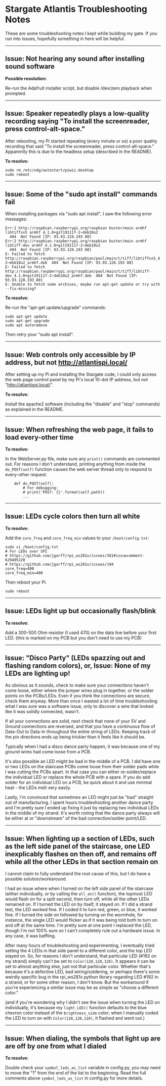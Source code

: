 # Stargate Atlantis Troubleshooting Notes

These are some troubleshooting notes I kept while building my gate. If you run into issues, hopefully something in here will be helpful.


--------------------
## Issue: Not hearing any sound after installing sound software

**Possible resolution:**

Re-run the Adafruit installer script, but disable /dev/zero playback when prompted.





--------------------
## Issue: Speaker repeatedly plays a low-quality recording saying "To install the screenreader, press control-alt-space."

After rebooting, my Pi started repeating (every minute or so) a poor quality recording that said "To install the screenreader, press control-alt-space." Apparently this is due to the headless setup (described in the README).

**To resolve:**

```
sudo rm /etc/xdg/autostart/piwiz.desktop
sudo reboot
```





--------------------
## Issue: Some of the "sudo apt install" commands fail

When installing packages via "sudo apt install", I saw the following error messages:

```
Err:1 http://raspbian.raspberrypi.org/raspbian buster/main armhf libtiffxx5 armhf 4.1.0+git191117-2~deb10u2
  404  Not Found [IP: 93.93.128.193 80]
Err:2 http://raspbian.raspberrypi.org/raspbian buster/main armhf libtiff-dev armhf 4.1.0+git191117-2~deb10u2
  404  Not Found [IP: 93.93.128.193 80]
E: Failed to fetch http://raspbian.raspberrypi.org/raspbian/pool/main/t/tiff/libtiffxx5_4.1.0+git191117-2~deb10u2_armhf.deb  404  Not Found [IP: 93.93.128.193 80]
E: Failed to fetch http://raspbian.raspberrypi.org/raspbian/pool/main/t/tiff/libtiff-dev_4.1.0+git191117-2~deb10u2_armhf.deb  404  Not Found [IP: 93.93.128.193 80]
E: Unable to fetch some archives, maybe run apt-get update or try with --fix-missing?
```

**To resolve:**

Re-run the "apt-get update/upgrade" commands:

```
sudo apt-get update
sudo apt-get upgrade
sudo apt autoremove
```

Then retry your "sudo apt install".





--------------------
## Issue: Web controls only accessible by IP address, but not http://atlantispi.local/

After setting up my Pi and installing the Stargate code, I could only access the web page control panel by my Pi's local 10-dot IP address, but not "http://atlantispi.local/".

**To resolve:**

Install the apache2 software (including the "disable" and "stop" commands) as explained in the README.





--------------------
## Issue: When refreshing the web page, it fails to load every-other time

**To resolve:**

In the WebServer.py file, make sure any `print()` commands are commented out. For reasons I don't understand, printing anything from inside the `do_POST(self)` function causes the web server thread only to respond to every-other request.

```
    def do_POST(self):
        # For debugging:
        # print('POST: {}'.format(self.path))
        ...
```





--------------------
## Issue: LEDs cycle colors then turn all white

**To resolve:**

Add the `core_freq` and `core_freq_min` values to your `/boot/config.txt`:

```
sudo vi /boot/config.txt
# For LEDs over SPI
# https://github.com/jgarff/rpi_ws281x/issues/381#issuecomment-629495220
# https://github.com/jgarff/rpi_ws281x/issues/194
core_freq=400
core_freq_min=400
```

Then reboot your Pi.

```sudo reboot```





--------------------
## Issue: LEDs light up but occasionally flash/blink

**To resolve:**

Add a 300-500 Ohm resistor (I used 470) on the data line before your first LED. (this is marked on my PCB but you don't need to use my PCB)





--------------------
## Issue: "Disco Party" (LEDs spazzing out and flashing random colors), or, Issue: None of my LEDs are lighting up!

As obvious as it sounds, check to make sure your connections haven't come loose, either where the jumper wires plug in together, or the solder points on the PCBs/LEDs. Even if you think the connections are secure, check them anyway. More than once I wasted a lot of time troubleshooting what I was *sure* was a software issue, only to discover a wire that looked like it was solidly connected, wasn't.

If all your connections are solid, next check that none of your 5V and Ground connections are reversed, and that you have a continuous flow of Data-Out to Data-In throughout the entire string of LEDs. Keeping track of the pin directions ends up being trickier than it feels like it should be.

Typically when I had a disco dance party happen, it was because one of my ground wires had come loose from a PCB.

It's also possible an LED might be bad in the middle of a PCB. I did have one or two LEDs on the staircase PCBs come loose from their solder pads while I was cutting the PCBs apart. In that case you can either re-solder/replace the individual LED or replace the whole PCB with a spare. If you do add solder for an individual LED on a PCB, be quick about it and use minimal heat - the LEDs melt very easily.

Lastly, I'm convinced that sometimes an LED might just be "bad" straight out of manufacturing. I spent hours troubleshooting another dance party and I'm pretty sure I ended up fixing it just by replacing two individual LEDs in the middle of my strand. It's worth noting that the dance party always will be either at or "downstream" of the bad connection/solder point/LED.





--------------------
## Issue: When lighting up a section of LEDs, such as the left side panel of the staircase, one LED inexplicably flashes on then off, and remains off while all the other LEDs in that section remain on

I cannot claim to fully understand the root cause of this, but I do have a possible solution/workaround.

I had an issue where when I turned on the left side panel of the staircase (either individually, or by calling the `all_on()` function), the topmost LED would flash on for a split second, then turn off, while all the other LEDs remained on. If I turned the LED on by itself, it stayed on. If I did a strand test, the LED worked fine. If I coded it to turn red, green, or blue, it worked fine. If I turned the side on followed by turning on the wormhole, for instance, the single LED would flicker as if it was being told both to turn on and off at the same time.  I'm pretty sure at one point I replaced the LED, though I'm not 100% sure so I can't completely rule out a hardware issue. In any case, it was baffling.

After many hours of troubleshooting and experimenting, I eventually tried setting the 4 LEDs in that side panel to a different color, and the top LED stayed on. So, for reasons I don't understand, that particular LED (#192 on my strand) simply can't be set to `Color(128,128,128)`. It appears it can be set to almost anything else, just not that particular color. Whether that's because it's a defective LED, bad wiring/soldering, or perhaps there's some weirdly specific bug in the rpi_ws281x python library regarding LED #192 in a strand, or for some other reason, I don't know. But the workaround if you're experiencing a similar issue may be as simple as "choose a different color."

(and if you're wondering why I didn't see the issue when turning the LED on individually, it's because my `light_LED()` function defaults to the blue chevron color instead of the `brightness_side` color; when I manually coded the LED to turn on with `Color(128,128,128)`, it flashed and went out.)





--------------------
## Issue: When dialing, the symbols that light up are are off by one from what I dialed

**To resolve:**

Double check your `symbol_leds_as_list` variable in config.py, you may need to move the "1" from the end of the list to the beginning. Read the full comments above `symbol_leds_as_list` in config.py for more details.